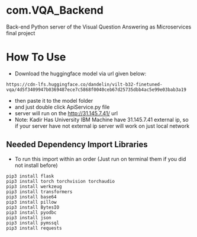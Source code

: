 # com.VQA_Backend
Back-end Python server of the Visual Question Answering as Microservices final project


# How To Use

* Download the huggingface model via url given below:
```
https://cdn-lfs.huggingface.co/dandelin/vilt-b32-finetuned-vqa/4d5f3409947b0369487ece7c5868f0040ceb67d25735dbb4ac5e99e03bab3a19
```
* then paste it to the model folder 
* and just double click ApiService.py file
* server will run on the http://31.145.7.41/ url
* Note: Kadir Has University IBM Machine have 31.145.7.41 external ip, so if your server have not external ip server will work on just local network

## Needed Dependency Import Libraries

* To run this import within an order (Just run on terminal them if you did not install before)

```
pip3 install flask
pip3 install torch torchvision torchaudio
pip3 install werkzeug
pip3 install transformers
pip3 install base64
pip3 install pillow
pip3 install BytesIO
pip3 install pyodbc
pip3 install json
pip3 install pymssql
pip3 install requests 


    

```
